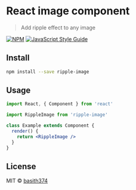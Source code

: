 # React image component

> Add ripple effect to any image

[![NPM](https://img.shields.io/npm/v/ripple-image.svg)](https://www.npmjs.com/package/ripple-image) [![JavaScript Style Guide](https://img.shields.io/badge/code_style-standard-brightgreen.svg)](https://standardjs.com)

## Install

```bash
npm install --save ripple-image
```

## Usage

```jsx
import React, { Component } from 'react'

import RippleImage from 'ripple-image'

class Example extends Component {
  render() {
    return <RippleImage />
  }
}
```

## License

MIT © [basith374](https://github.com/basith374)
